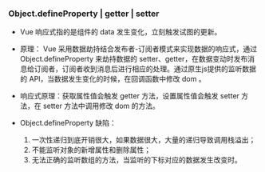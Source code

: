 <!--
 * @Author: lijy
-->
### Object.defineProperty | getter | setter
- Vue 响应式指的是组件的 data 发生变化，立刻触发试图的更新。

- 原理：
    Vue 采用数据劫持结合发布者-订阅者模式来实现数据的响应式，通过 Object.defineProperty 来劫持数据的 setter、getter，在数据变动时发布消息给订阅者，订阅者收到消息后进行相应的处理。通过原生js提供的监听数据的 API，当数据发生变化的时候，在回调函数中修改 dom 。

- 响应式原理：获取属性值会触发 getter 方法，设置属性值会触发 setter 方法，在 setter 方法中调用修改 dom 的方法。

- Object.defineProperty 缺陷：
    1. 一次性递归到底开销很大，如果数据很大，大量的递归导致调用栈溢出；
    2. 不能监听对象的新增属性和删除属性；
    3. 无法正确的监听数组的方法，当监听的下标对应的数据发生改变时。
